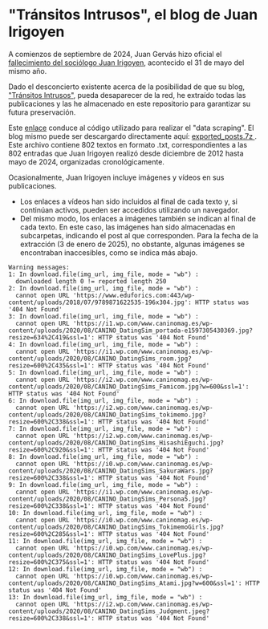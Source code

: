 # "Tránsitos Intrusos", el blog de Juan Irigoyen

A comienzos de septiembre de 2024, Juan Gervás hizo oficial el [fallecimiento del sociólogo Juan Irigoyen](https://diario16plus.com/sociedad/obituario/murio-juan-irigoyen-profesor-sociologo-marginado-academico-social-bella-persona-mejor-sociologia-salud_501587_102.html), acontecido el 31 de mayo del mismo año.

Dado el desconcierto existente acerca de la posibilidad de que su blog, ["Tránsitos Intrusos"](http://www.juanirigoyen.es/), pueda desaparecer de la red, he extraído todas las publicaciones y las he almacenado en este repositorio para garantizar su futura preservación.

Este [enlace](https://github.com/joseluisesna/Transitos_intrusos/blob/main/1_Data_retrieval.R) conduce al código utilizado para realizar el "data scraping".
El blog mismo puede ser descargardo directamente aquí: [exported_posts.7z ](https://github.com/joseluisesna/Transitos_intrusos/blob/main/exported_posts.7z).
Este archivo contiene 802 textos en formato .txt, correspondientes a las 802 entradas que Juan Irigoyen realizó desde diciembre de 2012 hasta mayo de 2024, organizadas cronológicamente.

Ocasionalmente, Juan Irigoyen incluye imágenes y vídeos en sus publicaciones.
- Los enlaces a vídeos han sido incluidos al final de cada texto y, si continúan activos, pueden ser accedidos utilizando un navegador.
- Del mismo modo, los enlaces a imágenes también se indican al final de cada texto. En este caso, las imágenes han sido almacenadas en subcarpetas, indicando el post al que corresponden. Para la fecha de la extracción (3 de enero de 2025), no obstante, algunas imágenes se encontraban inaccesibles, como se indica más abajo.

```
Warning messages:
1: In download.file(img_url, img_file, mode = "wb") :
  downloaded length 0 != reported length 250
2: In download.file(img_url, img_file, mode = "wb") :
  cannot open URL 'https://www.eduforics.com:443/wp-content/uploads/2018/07/9789871622535-196x304.jpg': HTTP status was '404 Not Found'
3: In download.file(img_url, img_file, mode = "wb") :
  cannot open URL 'https://i1.wp.com/www.caninomag.es/wp-content/uploads/2020/08/CANINO_DatingSim_portada-e1597305430369.jpg?resize=634%2C419&ssl=1': HTTP status was '404 Not Found'
4: In download.file(img_url, img_file, mode = "wb") :
  cannot open URL 'https://i1.wp.com/www.caninomag.es/wp-content/uploads/2020/08/CANINO_DatingSims_room.jpg?resize=600%2C435&ssl=1': HTTP status was '404 Not Found'
5: In download.file(img_url, img_file, mode = "wb") :
  cannot open URL 'https://i2.wp.com/www.caninomag.es/wp-content/uploads/2020/08/CANINO_DatingSims_Famicom.jpg?w=600&ssl=1': HTTP status was '404 Not Found'
6: In download.file(img_url, img_file, mode = "wb") :
  cannot open URL 'https://i2.wp.com/www.caninomag.es/wp-content/uploads/2020/08/CANINO_DatingSims_tokimemo.jpg?resize=600%2C338&ssl=1': HTTP status was '404 Not Found'
7: In download.file(img_url, img_file, mode = "wb") :
  cannot open URL 'https://i2.wp.com/www.caninomag.es/wp-content/uploads/2020/08/CANINO_DatingSims_HisashiEguchi.jpg?resize=600%2C920&ssl=1': HTTP status was '404 Not Found'
8: In download.file(img_url, img_file, mode = "wb") :
  cannot open URL 'https://i0.wp.com/www.caninomag.es/wp-content/uploads/2020/08/CANINO_DatingSims_SakuraWars.jpg?resize=600%2C338&ssl=1': HTTP status was '404 Not Found'
9: In download.file(img_url, img_file, mode = "wb") :
  cannot open URL 'https://i1.wp.com/www.caninomag.es/wp-content/uploads/2020/08/CANINO_DatingSims_Persona5.jpg?resize=600%2C338&ssl=1': HTTP status was '404 Not Found'
10: In download.file(img_url, img_file, mode = "wb") :
  cannot open URL 'https://i0.wp.com/www.caninomag.es/wp-content/uploads/2020/08/CANINO_DatingSims_TokimemoGirls.jpg?resize=600%2C285&ssl=1': HTTP status was '404 Not Found'
11: In download.file(img_url, img_file, mode = "wb") :
  cannot open URL 'https://i0.wp.com/www.caninomag.es/wp-content/uploads/2020/08/CANINO_DatingSims_LovePlus.jpg?resize=600%2C375&ssl=1': HTTP status was '404 Not Found'
12: In download.file(img_url, img_file, mode = "wb") :
  cannot open URL 'https://i0.wp.com/www.caninomag.es/wp-content/uploads/2020/08/CANINO_DatingSims_Atami.jpg?w=600&ssl=1': HTTP status was '404 Not Found'
13: In download.file(img_url, img_file, mode = "wb") :
  cannot open URL 'https://i2.wp.com/www.caninomag.es/wp-content/uploads/2020/08/CANINO_DatingSims_Judgment.jpeg?resize=600%2C338&ssl=1': HTTP status was '404 Not Found'
```

